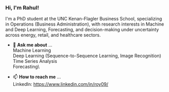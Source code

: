 ### Hi, I'm Rahul!

I'm a PhD student at the UNC Kenan-Flagler Business School, specializing in Operations (Business Administration), with research interests in Machine and Deep Learning, Forecasting, and decision-making under uncertainty across energy, retail, and healthcare sectors.  

- 💬 **Ask me about** ...\
Machine Learning\
Deep Learning (Sequence-to-Sequence Learning, Image Recognition)\
Time Series Analysis\
Forecasting\

- 📫 **How to reach me** ...\
LinkedIn: https://www.linkedin.com/in/roy09/
 

<!--
**rahulroynit/rahulroynit** is a ✨ _special_ ✨ repository because its `README.md` (this file) appears on your GitHub profile.

Here are some ideas to get you started:

- 🔭 I’m currently working on ...
- 🌱 I’m currently learning ...
- 👯 I’m looking to collaborate on ...
- 🤔 I’m looking for help with ...
- 💬 Ask me about ...
- 📫 How to reach me: ...
- 😄 Pronouns: ...
- ⚡ Fun fact: ...
-->
